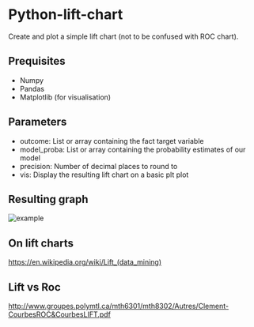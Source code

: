 # Python-lift-chart
Create and plot a simple lift chart (not to be confused with ROC chart).

## Prequisites
- Numpy
- Pandas
- Matplotlib (for visualisation)
    
## Parameters
- outcome: List or array containing the fact target variable
- model_proba: List or array containing the probability estimates of our model
- precision: Number of decimal places to round to
- vis: Display the resulting lift chart on a basic plt plot

## Resulting graph
![example](https://i.imgur.com/Wlnvq54.png)

## On lift charts
https://en.wikipedia.org/wiki/Lift_(data_mining)

## Lift vs Roc
http://www.groupes.polymtl.ca/mth6301/mth8302/Autres/Clement-CourbesROC&CourbesLIFT.pdf
